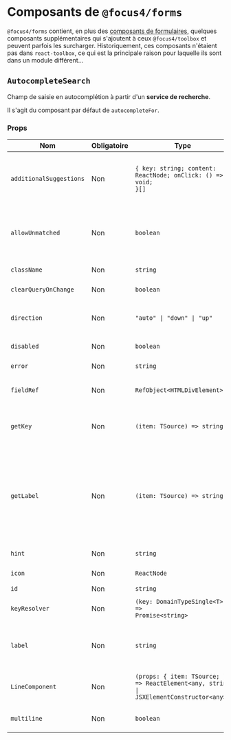 # Composants de `@focus4/forms` <!-- {docsify-ignore-all} -->

`@focus4/forms` contient, en plus des [composants de formulaires](./model/form-usage.md), quelques composants supplémentaires qui s'ajoutent à ceux `@focus4/toolbox` et peuvent parfois les surcharger. Historiquement, ces composants n'étaient pas dans `react-toolbox`, ce qui est la principale raison pour laquelle ils sont dans un module différent...

## `AutocompleteSearch`

Champ de saisie en autocomplétion à partir d'un **service de recherche**.

Il s'agit du composant par défaut de `autocompleteFor`.

### Props

| Nom                     | Obligatoire | Type                                                                                                                   | Description                                                                                                                                                                                                           |
| ----------------------- | ----------- | ---------------------------------------------------------------------------------------------------------------------- | --------------------------------------------------------------------------------------------------------------------------------------------------------------------------------------------------------------------- |
| `additionalSuggestions` | Non         | <code>{ key: string; content: ReactNode; onClick: () =&gt; void; }[]</code>                                            | Suggestions supplémentaires à afficher en plus des suggestions issues de `values`, pour effectuer des actions différentes.                                                                                            |
| `allowUnmatched`        | Non         | <code>boolean</code>                                                                                                   | Autorise la sélection d'une valeur qui n'existe pas dans `values` (le contenu de la `query` sera retourné en tant que valeur).                                                                                        |
| `className`             | Non         | <code>string</code>                                                                                                    | Classe CSS pour le composant racine.                                                                                                                                                                                  |
| `clearQueryOnChange`    | Non         | <code>boolean</code>                                                                                                   | Vide la query à la sélection d'une valeur.                                                                                                                                                                            |
| `direction`             | Non         | <code>"auto" &#124; "down" &#124; "up"</code>                                                                          | Précise dans quel sens les suggestions doivent s'afficher. Par défaut : "auto".                                                                                                                                       |
| `disabled`              | Non         | <code>boolean</code>                                                                                                   | Désactive le champ texte.                                                                                                                                                                                             |
| `error`                 | Non         | <code>string</code>                                                                                                    | Erreur à afficher sous le champ.                                                                                                                                                                                      |
| `fieldRef`              | Non         | <code>RefObject&lt;HTMLDivElement&gt;</code>                                                                           | Ref vers le champ (pour ancrer un Menu dessus par exemple).                                                                                                                                                           |
| `getKey`                | Non         | <code>(item: TSource) =&gt; string</code>                                                                              | Détermine la propriété de l'objet a utiliser comme clé.<br />Par défaut : `item => item.key`                                                                                                                          |
| `getLabel`              | Non         | <code>(item: TSource) =&gt; string</code>                                                                              | Détermine la propriété de l'objet à utiliser comme libellé.<br />Le libellé de l'objet est le texte utilisé pour chercher la correspondance avec le texte saisi dans le champ.<br />Par défaut : `item => item.label` |
| `hint`                  | Non         | <code>string</code>                                                                                                    | Placeholder pour le champ texte.                                                                                                                                                                                      |
| `icon`                  | Non         | <code>ReactNode</code>                                                                                                 | Icône à poser devant le texte.                                                                                                                                                                                        |
| `id`                    | Non         | <code>string</code>                                                                                                    | `id` pour l'input HTML.                                                                                                                                                                                               |
| `keyResolver`           | Non         | <code>(key: DomainTypeSingle&lt;T&gt;) =&gt; Promise&lt;string&gt;</code>                                              | Service de résolution de clé. Doit retourner le libellé.                                                                                                                                                              |
| `label`                 | Non         | <code>string</code>                                                                                                    | Libellé du champ, sera affiché à la place du `hint` et se déplacera sur le dessus lorsque le champ est utilisé.                                                                                                       |
| `LineComponent`         | Non         | <code>(props: { item: TSource; }) =&gt; ReactElement&lt;any, string &#124; JSXElementConstructor&lt;any&gt;&gt;</code> | Composant personnalisé pour afficher les suggestions.                                                                                                                                                                 |
| `multiline`             | Non         | <code>boolean</code>                                                                                                   | Si renseigné, affiche un <textarea> à la place de l'<input>.                                                                                                                                                          |
| `name`                  | Non         | <code>string</code>                                                                                                    | `name` pour l'input HTML.                                                                                                                                                                                             |
| `onBlur`                | Non         | <code>FocusEventHandler&lt;HTMLInputElement &#124; HTMLTextAreaElement &#124; HTMLSpanElement&gt;</code>               | Au blur du champ texte.                                                                                                                                                                                               |
| `onChange`              | Non         | <code>(value: DomainTypeSingle&lt;T&gt;) =&gt; void</code>                                                             | Au changement.                                                                                                                                                                                                        |
| `onClick`               | Non         | <code>MouseEventHandler&lt;HTMLDivElement&gt;</code>                                                                   | Au clic sur le champ texte.                                                                                                                                                                                           |
| `onContextMenu`         | Non         | <code>MouseEventHandler&lt;HTMLInputElement &#124; HTMLTextAreaElement&gt;</code>                                      | Au clic-droit dans le champ texte.                                                                                                                                                                                    |
| `onFocus`               | Non         | <code>FocusEventHandler&lt;HTMLInputElement &#124; HTMLTextAreaElement &#124; HTMLSpanElement&gt;</code>               | Au focus du champ texte.                                                                                                                                                                                              |
| `onKeyDown`             | Non         | <code>KeyboardEventHandler&lt;HTMLInputElement &#124; HTMLTextAreaElement&gt;</code>                                   | Au `keydown` du champ.                                                                                                                                                                                                |
| `onKeyPress`            | Non         | <code>KeyboardEventHandler&lt;HTMLInputElement &#124; HTMLTextAreaElement&gt;</code>                                   | Au `keypress` du champ.                                                                                                                                                                                               |
| `onKeyUp`               | Non         | <code>KeyboardEventHandler&lt;HTMLInputElement &#124; HTMLTextAreaElement&gt;</code>                                   | Au `keyup` du champ.                                                                                                                                                                                                  |
| `onPaste`               | Non         | <code>ClipboardEventHandler&lt;HTMLInputElement &#124; HTMLTextAreaElement&gt;</code>                                  | Au collage de texte dans le champ.                                                                                                                                                                                    |
| `onPointerDown`         | Non         | <code>(e: PointerEvent&lt;HTMLInputElement &#124; HTMLTextAreaElement&gt;) =&gt; void</code>                           | [MDN Reference](https://developer.mozilla.org/docs/Web/API/Element/pointerdown_event)                                                                                                                                 |
| `onPointerEnter`        | Non         | <code>(e: PointerEvent&lt;HTMLInputElement &#124; HTMLTextAreaElement&gt;) =&gt; void</code>                           | [MDN Reference](https://developer.mozilla.org/docs/Web/API/Element/pointerenter_event)                                                                                                                                |
| `onPointerLeave`        | Non         | <code>(e: PointerEvent&lt;HTMLInputElement &#124; HTMLTextAreaElement&gt;) =&gt; void</code>                           | [MDN Reference](https://developer.mozilla.org/docs/Web/API/Element/pointerleave_event)                                                                                                                                |
| `onPointerUp`           | Non         | <code>(e: PointerEvent&lt;HTMLInputElement &#124; HTMLTextAreaElement&gt;) =&gt; void</code>                           | [MDN Reference](https://developer.mozilla.org/docs/Web/API/Element/pointerup_event)                                                                                                                                   |
| `onQueryChange`         | Non         | <code>(query: string) =&gt; void</code>                                                                                | Handler appelé lorsque la query (= contenu du champ texte) change.                                                                                                                                                    |
| `prefix`                | Non         | <code>string</code>                                                                                                    | Préfixe à poser devant le texte.                                                                                                                                                                                      |
| `query`                 | Non         | <code>string</code>                                                                                                    | Permet de surcharger la query (= contenu du champ texte). A utiliser avec `onQueryChange`.                                                                                                                            |
| `querySearcher`         | Non         | <code>(text: string) =&gt; Promise&lt;TSource[]&gt;</code>                                                             | Service de recherche.                                                                                                                                                                                                 |
| `required`              | Non         | <code>boolean</code>                                                                                                   | Valeur de `required` sur l'input HTML.                                                                                                                                                                                |
| `role`                  | Non         | <code>AriaRole</code>                                                                                                  | Valeur de `role` sur l'input HTML.                                                                                                                                                                                    |
| `rows`                  | Non         | <code>number</code>                                                                                                    | Nombre de lignes pour le <textarea> (si `multiline`).                                                                                                                                                                 |
| `searchOnEmptyQuery`    | Non         | <code>boolean</code>                                                                                                   | Active l'appel à la recherche si le champ est vide.                                                                                                                                                                   |
| `showSupportingText`    | Non         | <code>"always" &#124; "auto" &#124; "never"</code>                                                                     | Contrôle l'affichage du texte en dessous du champ, quelque soit la valeur de `supportingText` ou `maxLength`. Par défaut : "auto".                                                                                    |
| `suffix`                | Non         | <code>string</code>                                                                                                    | Préfixe à poser après le texte.                                                                                                                                                                                       |
| `supportingText`        | Non         | <code>string</code>                                                                                                    | Texte à afficher en dessous du champ. Sera affiché en rouge si `error`.                                                                                                                                               |
| `tabIndex`              | Non         | <code>number</code>                                                                                                    | `tabindex` pour l'input HTML.                                                                                                                                                                                         |
| `theme`                 | Non         | <code>CSSProp&lt;AutocompleteCss & TextFieldCss&gt;</code>                                                             | CSS.                                                                                                                                                                                                                  |
| `trailing`              | Non         | <code>TrailingIcon &#124; TrailingIcon[]</code>                                                                        | Définition des icônes à poser après le texte dans le champ.                                                                                                                                                           |
| `type`                  | **Oui**     | <code>DomainFieldType</code>                                                                                           | Type du champ (celui du domaine).                                                                                                                                                                                     |
| `value`                 | Non         | <code>string &#124; number &#124; boolean</code>                                                                       | Valeur.                                                                                                                                                                                                               |

## `BooleanRadio`

Un radio oui/non pour un booléen.

### Props

| Nom                  | Obligatoire | Type                                                   | Description                                                                                                                          |
| -------------------- | ----------- | ------------------------------------------------------ | ------------------------------------------------------------------------------------------------------------------------------------ |
| `disabled`           | Non         | <code>boolean</code>                                   | Disabled radio-select, default to: false                                                                                             |
| `error`              | Non         | <code>string</code>                                    | Error message to display.                                                                                                            |
| `labelNo`            | Non         | <code>string</code>                                    | Libellé pour le "non". Par défaut: "focus.boolean.no"                                                                                |
| `labelYes`           | Non         | <code>string</code>                                    | Libellé pour le "oui". Par défaut: "focus.boolean.yes"                                                                               |
| `name`               | **Oui**     | <code>string</code>                                    | Name for input field.                                                                                                                |
| `onChange`           | **Oui**     | <code>(value: boolean) =&gt; void</code>               | Call with each value change.                                                                                                         |
| `showSupportingText` | Non         | <code>"always" &#124; "auto" &#124; "never"</code>     | Contrôle l'affichage du texte en dessous du champ, quelque soit la valeur de `supportingText` ou `maxLength`. Par défaut : "always". |
| `theme`              | Non         | <code>CSSProp&lt;BooleanRadioCss & RadioCss&gt;</code> | CSS.                                                                                                                                 |
| `value`              | Non         | <code>boolean</code>                                   | Value.                                                                                                                               |

## `Display`

Le composant d'affichage par défaut pour [toutes les fonctions d'affichage de champs](model/display-fields.md). Résout les listes de références, les autocompletes via `keyResolver`, les traductions i18n et peut afficher des listes de valeurs.

### Props

| Nom                 | Obligatoire | Type                                                                                                   | Description                                                                                                                                                                          |
| ------------------- | ----------- | ------------------------------------------------------------------------------------------------------ | ------------------------------------------------------------------------------------------------------------------------------------------------------------------------------------ |
| `formatter`         | Non         | <code>(value: DomainTypeSingle&lt;SingleDomainFieldType&lt;T&gt;&gt;) =&gt; string</code>              | Formatteur.                                                                                                                                                                          |
| `keyResolver`       | Non         | <code>(key: DomainTypeSingle&lt;SingleDomainFieldType&lt;T&gt;&gt;) =&gt; Promise&lt;string&gt;</code> | Service de résolution de code.                                                                                                                                                       |
| `listChunkSize`     | Non         | <code>number</code>                                                                                    | Si renseigné pour un affichage multiple en mode `list`, découpe les listes en plusieurs morceaux pour pouvoir les afficher en colonnes par exemple.                                  |
| `multiValueDisplay` | Non         | <code>"inline" &#124; "lists-if-multiple" &#124; "lists"</code>                                        | Permet de choisir si les valeurs multiples sont affichées en liste(s) ou sur une seule ligne.<br />Par défaut : `lists-if-multiple` (`inline` si une seule valeur et `lists` sinon). |
| `theme`             | Non         | <code>CSSProp&lt;DisplayCss&gt;</code>                                                                 | CSS.                                                                                                                                                                                 |
| `type`              | **Oui**     | <code>DomainFieldType</code>                                                                           | Type du champ (celui du domaine).                                                                                                                                                    |
| `value`             | Non         | <code>any</code>                                                                                       | Valeur à afficher.                                                                                                                                                                   |
| `values`            | Non         | <code>ReferenceList&lt;any, any, any&gt;</code>                                                        | Liste des valeurs de référence.                                                                                                                                                      |

## `InputDate`

Un champ de saisie de date avec double saisie en texte (avec un `Input`) et un calendrier (`Calendar`), qui s'affiche en dessous.

### Props

| Nom                | Obligatoire | Type                                                                                                                                                                                    | Description                                                                                                                                                                                                                                                                                                                                                                                                                                                                                                                                                                                                                                                                                                                                                                                                |
| ------------------ | ----------- | --------------------------------------------------------------------------------------------------------------------------------------------------------------------------------------- | ---------------------------------------------------------------------------------------------------------------------------------------------------------------------------------------------------------------------------------------------------------------------------------------------------------------------------------------------------------------------------------------------------------------------------------------------------------------------------------------------------------------------------------------------------------------------------------------------------------------------------------------------------------------------------------------------------------------------------------------------------------------------------------------------------------- |
| `calendarFormat`   | Non         | <code>DateTimeFormatOptions</code>                                                                                                                                                      | Format de l'affichage de la date dans le calendrier.                                                                                                                                                                                                                                                                                                                                                                                                                                                                                                                                                                                                                                                                                                                                                       |
| `calendarPosition` | Non         | <code>"auto" &#124; "down" &#124; "up"</code>                                                                                                                                           | Position du calendrier. Par défaut: "auto".                                                                                                                                                                                                                                                                                                                                                                                                                                                                                                                                                                                                                                                                                                                                                                |
| `calendarProps`    | Non         | <code>Omit&lt;CalendarProps, "onChange" &#124; "display" &#124; "handleSelect" &#124; "selectedDate"&gt;</code>                                                                         |                                                                                                                                                                                                                                                                                                                                                                                                                                                                                                                                                                                                                                                                                                                                                                                                            |
| `displayFrom`      | Non         | <code>"left" &#124; "right"</code>                                                                                                                                                      | Composant affiché depuis la gauche ou la droite.                                                                                                                                                                                                                                                                                                                                                                                                                                                                                                                                                                                                                                                                                                                                                           |
| `error`            | Non         | <code>string</code>                                                                                                                                                                     | Erreur à afficher sous le champ.                                                                                                                                                                                                                                                                                                                                                                                                                                                                                                                                                                                                                                                                                                                                                                           |
| `id`               | Non         | <code>string</code>                                                                                                                                                                     | Id pour l'input.                                                                                                                                                                                                                                                                                                                                                                                                                                                                                                                                                                                                                                                                                                                                                                                           |
| `inputFormat`      | Non         | <code>string</code>                                                                                                                                                                     | Format de la date dans l'input.                                                                                                                                                                                                                                                                                                                                                                                                                                                                                                                                                                                                                                                                                                                                                                            |
| `inputProps`       | Non         | <code>Omit&lt;InputProps&lt;"string"&gt;, "error" &#124; "onChange" &#124; "value" &#124; "type" &#124; "id" &#124; "name" &#124; "onFocus" &#124; "onKeyDown" &#124; "mask"&gt;</code> | Props de l'input.                                                                                                                                                                                                                                                                                                                                                                                                                                                                                                                                                                                                                                                                                                                                                                                          |
| `ISOStringFormat`  | Non         | <code>"date-only" &#124; "local-midnight" &#124; "local-utc-midnight" &#124; "utc-midnight"</code>                                                                                      | Définit la correspondance entre une date et l'ISOString (date/heure) associé.<br /><br />Par exemple, pour 24/10/2017 en UTC + 2 :<br />- "utc-midnight" : Minuit, en UTC. (-> 2017-10-24T00:00:00Z)<br />- "local-midnight" : Minuit, au fuseau horaire local. (-> 2017-10-24T00:00:00+02:00)<br />- "local-utc-midnight" : Minuit à l'heure locale, en UTC. (-> 2017-10-23T22:00:00Z)<br />- "date-only" : ISOString sans heure (-> 2017-10-23)<br /><br />En "utc-midnight", le composant ignore totalement la composante heure de la date qu'il reçoit,<br />alors qu'en "local-*" la date sera convertie dans le fuseau horaire local. Quelque soit le format choisi,<br />la composante heure sera toujours normalisée (comme choisi) en sortie de `onChange`.<br /><br />Par défaut "utc-midnight". |
| `name`             | Non         | <code>string</code>                                                                                                                                                                     | Name pour l'input.                                                                                                                                                                                                                                                                                                                                                                                                                                                                                                                                                                                                                                                                                                                                                                                         |
| `onChange`         | **Oui**     | <code>(date: string) =&gt; void</code>                                                                                                                                                  | Appelé lorsque la date change.                                                                                                                                                                                                                                                                                                                                                                                                                                                                                                                                                                                                                                                                                                                                                                             |
| `theme`            | Non         | <code>CSSProp&lt;InputDateCss&gt;</code>                                                                                                                                                | CSS.                                                                                                                                                                                                                                                                                                                                                                                                                                                                                                                                                                                                                                                                                                                                                                                                       |
| `timezoneCode`     | Non         | <code>string</code>                                                                                                                                                                     | Code Timezone que l'on souhaite appliquer au DatePicker dans le cas d'une Timezone différente de celle du navigateur (https://moment.github.io/luxon/#/zones)<br />Incompatible avec l'usage de ISOStringFormat                                                                                                                                                                                                                                                                                                                                                                                                                                                                                                                                                                                            |
| `value`            | **Oui**     | <code>string</code>                                                                                                                                                                     | Valeur.                                                                                                                                                                                                                                                                                                                                                                                                                                                                                                                                                                                                                                                                                                                                                                                                    |

## `InputTime`

Un champ de saisie d'heure avec double saisie en texte (avec un `Input`) et une horloge (`Clock`), qui s'affiche en dessous.

### Props

| Nom             | Obligatoire | Type                                                                                                                                                                                    | Description                                                                                                                                          |
| --------------- | ----------- | --------------------------------------------------------------------------------------------------------------------------------------------------------------------------------------- | ---------------------------------------------------------------------------------------------------------------------------------------------------- |
| `clockFormat`   | Non         | <code>"24hr" &#124; "ampm"</code>                                                                                                                                                       | Format pour le composant d'horloge.                                                                                                                  |
| `clockPosition` | Non         | <code>"auto" &#124; "down" &#124; "up"</code>                                                                                                                                           | Position de l'horloge. Par défaut: "auto".                                                                                                           |
| `clockTheme`    | Non         | <code>CSSProp&lt;ClockCss&gt;</code>                                                                                                                                                    | CSS pour le composant Clock.                                                                                                                         |
| `displayFrom`   | Non         | <code>"left" &#124; "right"</code>                                                                                                                                                      | Composant affiché depuis la gauche ou la droite.                                                                                                     |
| `error`         | Non         | <code>string</code>                                                                                                                                                                     | Erreur à afficher sous le champ.                                                                                                                     |
| `id`            | Non         | <code>string</code>                                                                                                                                                                     | Id pour l'input.                                                                                                                                     |
| `inputFormat`   | Non         | <code>string</code>                                                                                                                                                                     | Format de la date dans l'input.                                                                                                                      |
| `inputProps`    | Non         | <code>Omit&lt;InputProps&lt;"string"&gt;, "error" &#124; "onChange" &#124; "value" &#124; "type" &#124; "id" &#124; "name" &#124; "onFocus" &#124; "onKeyDown" &#124; "mask"&gt;</code> | Props de l'input.                                                                                                                                    |
| `name`          | Non         | <code>string</code>                                                                                                                                                                     | Name pour l'input.                                                                                                                                   |
| `onChange`      | **Oui**     | <code>(time: string) =&gt; void</code>                                                                                                                                                  | Appelé lorsque l'heure change.                                                                                                                       |
| `theme`         | Non         | <code>CSSProp&lt;InputTimeCss&gt;</code>                                                                                                                                                | CSS.                                                                                                                                                 |
| `timezoneCode`  | Non         | <code>string</code>                                                                                                                                                                     | Code Timezone que l'on souhaite appliquer au InputTime dans le cas d'une Timezone différente de celle du navigateur (https://momentjs.com/timezone/) |
| `value`         | **Oui**     | <code>string</code>                                                                                                                                                                     | Valeur.                                                                                                                                              |

## `Input`


Surcharge du `TextField` de `@focus4/toolbox` pour ajouter :

-   La gestion de masques de saisie
-   Une gestion propre de saisie de nombre (avec formattage, restrictions de décimales, et un `onChange` qui renvoie bien un nombre)

Il s'agit du composant par défaut pour [`fieldFor`](model/display-fields.md#fieldforfield-options).

### Props

| Nom                     | Obligatoire | Type                                                                                                     | Description                                                                                                                        |
| ----------------------- | ----------- | -------------------------------------------------------------------------------------------------------- | ---------------------------------------------------------------------------------------------------------------------------------- |
| `autoComplete`          | Non         | <code>string</code>                                                                                      | Valeur de `autocomplete` sur l'input HTML.                                                                                         |
| `className`             | Non         | <code>string</code>                                                                                      | Classe CSS pour le composant racine.                                                                                               |
| `disabled`              | Non         | <code>boolean</code>                                                                                     | Désactive le champ texte.                                                                                                          |
| `error`                 | Non         | <code>string</code>                                                                                      | Erreur à afficher sous le champ.                                                                                                   |
| `fieldRef`              | Non         | <code>RefObject&lt;HTMLDivElement&gt;</code>                                                             | Ref vers le champ (pour ancrer un Menu dessus par exemple).                                                                        |
| `hasThousandsSeparator` | Non         | <code>boolean</code>                                                                                     | Pour un input de type "number", affiche les séparateurs de milliers.                                                               |
| `hint`                  | Non         | <code>string</code>                                                                                      | Placeholder pour le champ texte.                                                                                                   |
| `icon`                  | Non         | <code>ReactNode</code>                                                                                   | Icône à poser devant le texte.                                                                                                     |
| `id`                    | Non         | <code>string</code>                                                                                      | `id` pour l'input HTML.                                                                                                            |
| `label`                 | Non         | <code>string</code>                                                                                      | Libellé du champ, sera affiché à la place du `hint` et se déplacera sur le dessus lorsque le champ est utilisé.                    |
| `loading`               | Non         | <code>boolean</code>                                                                                     | Affiche un indicateur de chargement dans le champ texte.                                                                           |
| `mask`                  | Non         | <code>MaskDefinition</code>                                                                              | Pour un input de type "text", paramètre un masque de saisie.                                                                       |
| `maxDecimals`           | Non         | <code>number</code>                                                                                      | Pour un input de type "number", le nombre maximal de décimales qu'il est possible de saisir. Par défaut : 10.                      |
| `maxLength`             | Non         | <code>number</code>                                                                                      | Taille maximum du champ. Sera affiché en dessous du champ à côté de `supportingText`.                                              |
| `multiline`             | Non         | <code>boolean</code>                                                                                     | Si renseigné, affiche un <textarea> à la place de l'<input>.                                                                       |
| `name`                  | Non         | <code>string</code>                                                                                      | `name` pour l'input HTML.                                                                                                          |
| `noNegativeNumbers`     | Non         | <code>boolean</code>                                                                                     | Pour un input de type "number", interdit la saisie de nombres négatifs.                                                            |
| `onBlur`                | Non         | <code>FocusEventHandler&lt;HTMLInputElement &#124; HTMLTextAreaElement &#124; HTMLSpanElement&gt;</code> | Au blur du champ texte.                                                                                                            |
| `onChange`              | **Oui**     | <code>(value: DomainTypeSingle&lt;T&gt;) =&gt; void</code>                                               | Handler appelé à chaque saisie. Retourne la valeur dans le type de l'input.                                                        |
| `onClick`               | Non         | <code>MouseEventHandler&lt;HTMLDivElement&gt;</code>                                                     | Au clic sur le champ texte.                                                                                                        |
| `onContextMenu`         | Non         | <code>MouseEventHandler&lt;HTMLInputElement &#124; HTMLTextAreaElement&gt;</code>                        | Au clic-droit dans le champ texte.                                                                                                 |
| `onFocus`               | Non         | <code>FocusEventHandler&lt;HTMLInputElement &#124; HTMLTextAreaElement &#124; HTMLSpanElement&gt;</code> | Au focus du champ texte.                                                                                                           |
| `onKeyDown`             | Non         | <code>KeyboardEventHandler&lt;HTMLInputElement &#124; HTMLTextAreaElement&gt;</code>                     | Au `keydown` du champ.                                                                                                             |
| `onKeyPress`            | Non         | <code>KeyboardEventHandler&lt;HTMLInputElement &#124; HTMLTextAreaElement&gt;</code>                     | Au `keypress` du champ.                                                                                                            |
| `onKeyUp`               | Non         | <code>KeyboardEventHandler&lt;HTMLInputElement &#124; HTMLTextAreaElement&gt;</code>                     | Au `keyup` du champ.                                                                                                               |
| `onPaste`               | Non         | <code>ClipboardEventHandler&lt;HTMLInputElement &#124; HTMLTextAreaElement&gt;</code>                    | Au collage de texte dans le champ.                                                                                                 |
| `onPointerDown`         | Non         | <code>(e: PointerEvent&lt;HTMLInputElement &#124; HTMLTextAreaElement&gt;) =&gt; void</code>             | [MDN Reference](https://developer.mozilla.org/docs/Web/API/Element/pointerdown_event)                                              |
| `onPointerEnter`        | Non         | <code>(e: PointerEvent&lt;HTMLInputElement &#124; HTMLTextAreaElement&gt;) =&gt; void</code>             | [MDN Reference](https://developer.mozilla.org/docs/Web/API/Element/pointerenter_event)                                             |
| `onPointerLeave`        | Non         | <code>(e: PointerEvent&lt;HTMLInputElement &#124; HTMLTextAreaElement&gt;) =&gt; void</code>             | [MDN Reference](https://developer.mozilla.org/docs/Web/API/Element/pointerleave_event)                                             |
| `onPointerUp`           | Non         | <code>(e: PointerEvent&lt;HTMLInputElement &#124; HTMLTextAreaElement&gt;) =&gt; void</code>             | [MDN Reference](https://developer.mozilla.org/docs/Web/API/Element/pointerup_event)                                                |
| `prefix`                | Non         | <code>string</code>                                                                                      | Préfixe à poser devant le texte.                                                                                                   |
| `readonly`              | Non         | <code>boolean</code>                                                                                     | Si renseigné, crée un champ texte en lecture seule sans <input> HTML.                                                              |
| `required`              | Non         | <code>boolean</code>                                                                                     | Valeur de `required` sur l'input HTML.                                                                                             |
| `role`                  | Non         | <code>AriaRole</code>                                                                                    | Valeur de `role` sur l'input HTML.                                                                                                 |
| `rows`                  | Non         | <code>number</code>                                                                                      | Nombre de lignes pour le <textarea> (si `multiline`).                                                                              |
| `showSupportingText`    | Non         | <code>"always" &#124; "auto" &#124; "never"</code>                                                       | Contrôle l'affichage du texte en dessous du champ, quelque soit la valeur de `supportingText` ou `maxLength`. Par défaut : "auto". |
| `suffix`                | Non         | <code>string</code>                                                                                      | Préfixe à poser après le texte.                                                                                                    |
| `supportingText`        | Non         | <code>string</code>                                                                                      | Texte à afficher en dessous du champ. Sera affiché en rouge si `error`.                                                            |
| `tabIndex`              | Non         | <code>number</code>                                                                                      | `tabindex` pour l'input HTML.                                                                                                      |
| `theme`                 | Non         | <code>CSSProp&lt;TextFieldCss&gt;</code>                                                                 | CSS.                                                                                                                               |
| `trailing`              | Non         | <code>TrailingIcon &#124; TrailingIcon[]</code>                                                          | Définition des icônes à poser après le texte dans le champ.                                                                        |
| `type`                  | **Oui**     | <code>DomainFieldType</code>                                                                             | Type du champ (celui du domaine).                                                                                                  |
| `value`                 | Non         | <code>string &#124; number &#124; boolean</code>                                                         | Valeur.                                                                                                                            |

## `Label`

Le composant d'affichage du libellé par défaut pour [toutes les fonctions d'affichage de champs](model/display-fields.md). Peut inclure une tooltip à côté du libellé.

### Props

| Nom              | Obligatoire | Type                                   | Description                                       |
| ---------------- | ----------- | -------------------------------------- | ------------------------------------------------- |
| `comment`        | Non         | <code>ReactNode</code>                 | Commentaire, affiché sur la tooltip               |
| `i18nPrefix`     | Non         | <code>string</code>                    | Pour l'icône de la tooltip. Par défaut : "focus". |
| `id`             | Non         | <code>string</code>                    | Id du champ associé                               |
| `label`          | Non         | <code>string</code>                    | Libellé.                                          |
| `onTooltipClick` | Non         | <code>() =&gt; void</code>             | Au click sur la tooltip.                          |
| `showTooltip`    | Non         | <code>boolean</code>                   | Affiche la tooltip.                               |
| `style`          | Non         | <code>CSSProperties</code>             | Style inline.                                     |
| `theme`          | Non         | <code>CSSProp&lt;LabelCss&gt;</code>   | CSS.                                              |
| `tooltipTheme`   | Non         | <code>CSSProp&lt;TooltipCss&gt;</code> | CSS de la tooltip.                                |

## `PanelButtons`

Buttons par défaut du panel : edit / save / cancel.

### Props

| Nom             | Obligatoire | Type                       | Description                              |
| --------------- | ----------- | -------------------------- | ---------------------------------------- |
| `editing`       | Non         | <code>boolean</code>       | Etat d'édition.                          |
| `i18nPrefix`    | Non         | <code>string</code>        | Préfixe i18n. Par défaut : "focus"       |
| `loading`       | Non         | <code>boolean</code>       | En cours de chargement                   |
| `onClickCancel` | Non         | <code>() =&gt; void</code> | Appelé au clic sur le bouton "Annuler".  |
| `onClickEdit`   | Non         | <code>() =&gt; void</code> | Appelé au clic sur le bouton "Modifier". |
| `save`          | Non         | <code>() =&gt; void</code> | Handler du bouton save.                  |

## `Panel`

Le composant standard pour afficher un bloc avec un titre, des actions et un contenu. Utilisé largement par les formulaires.

### Props

| Nom               | Obligatoire | Type                                                           | Description                                                                                      |
| ----------------- | ----------- | -------------------------------------------------------------- | ------------------------------------------------------------------------------------------------ |
| `Buttons`         | Non         | <code>ComponentType&lt;PanelButtonsProps&gt;</code>            | Boutons à afficher dans le Panel. Par défaut : les boutons de formulaire (edit / save / cancel). |
| `buttonsPosition` | Non         | <code>"none" &#124; "both" &#124; "bottom" &#124; "top"</code> | Position des boutons. Par défaut : "top".                                                        |
| `editing`         | Non         | <code>boolean</code>                                           | Etat d'édition.                                                                                  |
| `hideOnScrollspy` | Non         | <code>boolean</code>                                           | Masque le panel dans le ScrollspyContainer.                                                      |
| `hideProgressBar` | Non         | <code>boolean</code>                                           | Masque la progress bar lors du chargement/sauvegarde.                                            |
| `i18nPrefix`      | Non         | <code>string</code>                                            | Préfixe i18n. Par défaut : "focus"                                                               |
| `loading`         | Non         | <code>boolean</code>                                           | En cours de chargement                                                                           |
| `name`            | Non         | <code>string</code>                                            | Identifiant du panel. Par défaut : premier mot du titre, si renseigné.                           |
| `onClickCancel`   | Non         | <code>() =&gt; void</code>                                     | Appelé au clic sur le bouton "Annuler".                                                          |
| `onClickEdit`     | Non         | <code>() =&gt; void</code>                                     | Appelé au clic sur le bouton "Modifier".                                                         |
| `save`            | Non         | <code>() =&gt; void</code>                                     | Handler du bouton save.                                                                          |
| `theme`           | Non         | <code>CSSProp&lt;PanelCss&gt;</code>                           | CSS.                                                                                             |
| `title`           | Non         | <code>string</code>                                            | Titre du panel.                                                                                  |

## `SelectCheckbox`

Un composant de sélection multiple pour un champ de type liste de valeurs avec plusieurs choix possibles, dans une liste de référence.

### Props

| Nom                  | Obligatoire | Type                                                         | Description                                                                                                                          |
| -------------------- | ----------- | ------------------------------------------------------------ | ------------------------------------------------------------------------------------------------------------------------------------ |
| `disabled`           | Non         | <code>boolean</code>                                         | Désactive le select.                                                                                                                 |
| `error`              | Non         | <code>string</code>                                          | Message d'erreur à afficher.                                                                                                         |
| `id`                 | Non         | <code>string</code>                                          | Id de l'input.                                                                                                                       |
| `label`              | Non         | <code>string</code>                                          | Libellé.                                                                                                                             |
| `maxSelectable`      | Non         | <code>number</code>                                          | Nombre maximal d'éléments sélectionnables.                                                                                           |
| `name`               | Non         | <code>string</code>                                          | Nom de l'input.                                                                                                                      |
| `onChange`           | **Oui**     | <code>(value: DomainTypeMultiple&lt;T&gt;) =&gt; void</code> | Est appelé à chaque changement de valeur.                                                                                            |
| `showSupportingText` | Non         | <code>"always" &#124; "auto" &#124; "never"</code>           | Contrôle l'affichage du texte en dessous du champ, quelque soit la valeur de `supportingText` ou `maxLength`. Par défaut : "always". |
| `theme`              | Non         | <code>CSSProp&lt;CheckboxCss & SelectCheckboxCss&gt;</code>  | CSS.                                                                                                                                 |
| `type`               | **Oui**     | <code>DomainFieldType</code>                                 | Type du champ (celui du domaine).                                                                                                    |
| `value`              | Non         | <code>boolean[] &#124; number[] &#124; string[]</code>       | Valeur.                                                                                                                              |
| `values`             | **Oui**     | <code>ReferenceList&lt;any, any, any&gt;</code>              | Liste des valeurs.                                                                                                                   |

## `SelectChips`



### Props

| Nom                  | Obligatoire | Type                                                                    | Description                                                                                                                          |
| -------------------- | ----------- | ----------------------------------------------------------------------- | ------------------------------------------------------------------------------------------------------------------------------------ |
| `chipTheme`          | Non         | <code>CSSProp&lt;ChipCss&gt;</code>                                     | CSS pour les Chips.                                                                                                                  |
| `disabled`           | Non         | <code>boolean</code>                                                    | Désactive le select.                                                                                                                 |
| `error`              | Non         | <code>string</code>                                                     | Message d'erreur à afficher.                                                                                                         |
| `hasSelectAll`       | Non         | <code>boolean</code>                                                    | Permet la sélection de tous les éléments à la fois.                                                                                  |
| `i18nPrefix`         | Non         | <code>string</code>                                                     | Préfixe i18n. Par défaut : "focus".                                                                                                  |
| `id`                 | Non         | <code>string</code>                                                     | Id de l'input.                                                                                                                       |
| `maxSelectable`      | Non         | <code>number</code>                                                     | Nombre maximal d'éléments sélectionnables.                                                                                           |
| `name`               | Non         | <code>string</code>                                                     | Nom de l'input.                                                                                                                      |
| `onChange`           | **Oui**     | <code>(value: DomainTypeMultiple&lt;T&gt;) =&gt; void</code>            | Est appelé à chaque changement de valeur.                                                                                            |
| `showSupportingText` | Non         | <code>"always" &#124; "auto" &#124; "never"</code>                      | Contrôle l'affichage du texte en dessous du champ, quelque soit la valeur de `supportingText` ou `maxLength`. Par défaut : "always". |
| `theme`              | Non         | <code>CSSProp&lt;DropdownCss & SelectChipsCss & TextFieldCss&gt;</code> | CSS.                                                                                                                                 |
| `type`               | **Oui**     | <code>DomainFieldType</code>                                            | Type du champ (celui du domaine).                                                                                                    |
| `unselectable`       | Non         | <code>(value: any) =&gt; boolean</code>                                 | Retire les valeurs qui correspondent à ce filtre des valeurs sélectionnables dans le Select.                                         |
| `value`              | Non         | <code>boolean[] &#124; number[] &#124; string[]</code>                  | Valeur.                                                                                                                              |
| `values`             | **Oui**     | <code>ReferenceList&lt;any, any, any&gt;</code>                         | Liste des valeurs.                                                                                                                   |

## `SelectRadio`

Un composant de saisie pour choisir un élément dans une liste de référence en utilisant un [`Radio`](components/toolbox.md#radiogroup)

### Props

| Nom                  | Obligatoire | Type                                                       | Description                                                                                                                          |
| -------------------- | ----------- | ---------------------------------------------------------- | ------------------------------------------------------------------------------------------------------------------------------------ |
| `disabled`           | Non         | <code>boolean</code>                                       | Désactive le select.                                                                                                                 |
| `error`              | Non         | <code>string</code>                                        | Message d'erreur à afficher.                                                                                                         |
| `hasUndefined`       | Non         | <code>boolean</code>                                       | Autorise la non-sélection en ajoutant une option vide. Par défaut : "false".                                                         |
| `label`              | Non         | <code>string</code>                                        | Libellé.                                                                                                                             |
| `name`               | Non         | <code>string</code>                                        | Nom de l'input.                                                                                                                      |
| `onChange`           | **Oui**     | <code>(value: DomainTypeSingle&lt;T&gt;) =&gt; void</code> | Est appelé à chaque changement de valeur.                                                                                            |
| `showSupportingText` | Non         | <code>"always" &#124; "auto" &#124; "never"</code>         | Contrôle l'affichage du texte en dessous du champ, quelque soit la valeur de `supportingText` ou `maxLength`. Par défaut : "always". |
| `theme`              | Non         | <code>CSSProp&lt;RadioCss & SelectRadioCss&gt;</code>      | CSS.                                                                                                                                 |
| `type`               | **Oui**     | <code>DomainFieldType</code>                               | Type du champ (celui du domaine).                                                                                                    |
| `undefinedLabel`     | Non         | <code>string</code>                                        | Libellé du cas vide.                                                                                                                 |
| `undefinedPosition`  | Non         | <code>"bottom" &#124; "top"</code>                         | Position du cas vide. Par défaut : "bottom".                                                                                         |
| `value`              | Non         | <code>string &#124; number &#124; boolean</code>           | Valeur.                                                                                                                              |
| `values`             | **Oui**     | <code>ReferenceList&lt;any, any, any&gt;</code>            | Liste des valeurs.                                                                                                                   |

## `Select`

Un composant de saisie pour choisir un élément dans une liste de référence, via un Dropdown.

Il s'agit du composant par défaut pour [`selectFor`](model/display-fields.md#selectforfield-values-options).

### Props

| Nom                               | Obligatoire | Type                                                                                                               | Description                                                                                                                        |
| --------------------------------- | ----------- | ------------------------------------------------------------------------------------------------------------------ | ---------------------------------------------------------------------------------------------------------------------------------- |
| `className`                       | Non         | <code>string</code>                                                                                                | Classe CSS pour le composant racine.                                                                                               |
| `direction`                       | Non         | <code>"auto" &#124; "down" &#124; "up"</code>                                                                      | Précise dans quel sens les valeurs doivent s'afficher. Par défaut : "auto".                                                        |
| `disableArrowSelectionWhenClosed` | Non         | <code>boolean</code>                                                                                               | Désactive la sélection de valeurs au clavier lorsque la Dropdown est fermée.                                                       |
| `disabled`                        | Non         | <code>boolean</code>                                                                                               | Désactive le champ texte.                                                                                                          |
| `error`                           | Non         | <code>string</code>                                                                                                | Message d'erreur à afficher.                                                                                                       |
| `fieldRef`                        | Non         | <code>RefObject&lt;HTMLDivElement&gt;</code>                                                                       | Ref vers le champ (pour ancrer un Menu dessus par exemple).                                                                        |
| `hasUndefined`                    | Non         | <code>boolean</code>                                                                                               | Autorise la non-sélection en ajoutant une option vide. Par défaut : "true".                                                        |
| `hint`                            | Non         | <code>string</code>                                                                                                | Placeholder pour le champ texte.                                                                                                   |
| `i18nPrefix`                      | Non         | <code>string</code>                                                                                                | Préfixe i18n. Par défaut : "focus".                                                                                                |
| `icon`                            | Non         | <code>ReactNode</code>                                                                                             | Icône à poser devant le texte.                                                                                                     |
| `id`                              | Non         | <code>string</code>                                                                                                | `id` pour l'input HTML.                                                                                                            |
| `label`                           | Non         | <code>string</code>                                                                                                | Libellé du champ, sera affiché à la place du `hint` et se déplacera sur le dessus lorsque le champ est utilisé.                    |
| `LineComponent`                   | Non         | <code>(props: { item: any; }) =&gt; ReactElement&lt;any, string &#124; JSXElementConstructor&lt;any&gt;&gt;</code> | Composant personnalisé pour afficher les valeurs.                                                                                  |
| `loading`                         | Non         | <code>boolean</code>                                                                                               | Affiche un indicateur de chargement dans le champ texte.                                                                           |
| `multiline`                       | Non         | <code>boolean</code>                                                                                               | Si renseigné, affiche un <textarea> à la place de l'<input>.                                                                       |
| `name`                            | Non         | <code>string</code>                                                                                                | `name` pour l'input HTML.                                                                                                          |
| `onBlur`                          | Non         | <code>FocusEventHandler&lt;HTMLInputElement &#124; HTMLTextAreaElement &#124; HTMLSpanElement&gt;</code>           | Au blur du champ texte.                                                                                                            |
| `onChange`                        | **Oui**     | <code>(value: DomainTypeSingle&lt;T&gt;) =&gt; void</code>                                                         | Est appelé à chaque changement de valeur.                                                                                          |
| `onClick`                         | Non         | <code>MouseEventHandler&lt;HTMLDivElement&gt;</code>                                                               | Au clic sur le champ texte.                                                                                                        |
| `onContextMenu`                   | Non         | <code>MouseEventHandler&lt;HTMLInputElement &#124; HTMLTextAreaElement&gt;</code>                                  | Au clic-droit dans le champ texte.                                                                                                 |
| `onFocus`                         | Non         | <code>FocusEventHandler&lt;HTMLInputElement &#124; HTMLTextAreaElement &#124; HTMLSpanElement&gt;</code>           | Au focus du champ texte.                                                                                                           |
| `onKeyDown`                       | Non         | <code>KeyboardEventHandler&lt;HTMLInputElement &#124; HTMLTextAreaElement&gt;</code>                               | Au `keydown` du champ.                                                                                                             |
| `onKeyPress`                      | Non         | <code>KeyboardEventHandler&lt;HTMLInputElement &#124; HTMLTextAreaElement&gt;</code>                               | Au `keypress` du champ.                                                                                                            |
| `onKeyUp`                         | Non         | <code>KeyboardEventHandler&lt;HTMLInputElement &#124; HTMLTextAreaElement&gt;</code>                               | Au `keyup` du champ.                                                                                                               |
| `onPaste`                         | Non         | <code>ClipboardEventHandler&lt;HTMLInputElement &#124; HTMLTextAreaElement&gt;</code>                              | Au collage de texte dans le champ.                                                                                                 |
| `onPointerDown`                   | Non         | <code>(e: PointerEvent&lt;HTMLInputElement &#124; HTMLTextAreaElement&gt;) =&gt; void</code>                       | [MDN Reference](https://developer.mozilla.org/docs/Web/API/Element/pointerdown_event)                                              |
| `onPointerEnter`                  | Non         | <code>(e: PointerEvent&lt;HTMLInputElement &#124; HTMLTextAreaElement&gt;) =&gt; void</code>                       | [MDN Reference](https://developer.mozilla.org/docs/Web/API/Element/pointerenter_event)                                             |
| `onPointerLeave`                  | Non         | <code>(e: PointerEvent&lt;HTMLInputElement &#124; HTMLTextAreaElement&gt;) =&gt; void</code>                       | [MDN Reference](https://developer.mozilla.org/docs/Web/API/Element/pointerleave_event)                                             |
| `onPointerUp`                     | Non         | <code>(e: PointerEvent&lt;HTMLInputElement &#124; HTMLTextAreaElement&gt;) =&gt; void</code>                       | [MDN Reference](https://developer.mozilla.org/docs/Web/API/Element/pointerup_event)                                                |
| `prefix`                          | Non         | <code>string</code>                                                                                                | Préfixe à poser devant le texte.                                                                                                   |
| `required`                        | Non         | <code>boolean</code>                                                                                               | Valeur de `required` sur l'input HTML.                                                                                             |
| `role`                            | Non         | <code>AriaRole</code>                                                                                              | Valeur de `role` sur l'input HTML.                                                                                                 |
| `rows`                            | Non         | <code>number</code>                                                                                                | Nombre de lignes pour le <textarea> (si `multiline`).                                                                              |
| `showSupportingText`              | Non         | <code>"always" &#124; "auto" &#124; "never"</code>                                                                 | Contrôle l'affichage du texte en dessous du champ, quelque soit la valeur de `supportingText` ou `maxLength`. Par défaut : "auto". |
| `suffix`                          | Non         | <code>string</code>                                                                                                | Préfixe à poser après le texte.                                                                                                    |
| `supportingText`                  | Non         | <code>string</code>                                                                                                | Texte à afficher en dessous du champ. Sera affiché en rouge si `error`.                                                            |
| `tabIndex`                        | Non         | <code>number</code>                                                                                                | `tabindex` pour l'input HTML.                                                                                                      |
| `theme`                           | Non         | <code>CSSProp&lt;DropdownCss & TextFieldCss&gt;</code>                                                             | CSS.                                                                                                                               |
| `trailing`                        | Non         | <code>TrailingIcon &#124; TrailingIcon[]</code>                                                                    | Définition des icônes à poser après le texte dans le champ.                                                                        |
| `type`                            | **Oui**     | <code>DomainFieldType</code>                                                                                       | Type du champ (celui du domaine).                                                                                                  |
| `undefinedLabel`                  | Non         | <code>ReactNode</code>                                                                                             | Libellé de l'option vide.                                                                                                          |
| `value`                           | Non         | <code>string &#124; number &#124; boolean</code>                                                                   | Valeur.                                                                                                                            |
| `values`                          | **Oui**     | <code>ReferenceList&lt;any, any, any&gt;</code>                                                                    | Liste des valeurs.                                                                                                                 |
